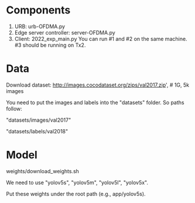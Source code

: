 # Components

1. URB: urb-OFDMA.py
2. Edge server controller: server-OFDMA.py
3. Client: 2022_exp_main.py
You can run #1 and #2 on the same machine. #3 should be running on Tx2.

# Data
Download dataset: http://images.cocodataset.org/zips/val2017.zip',  # 1G, 5k images

You need to put the images and labels into the "datasets" folder. So paths follow:

"datasets/images/val2017"

"datasets/labels/val2018"

# Model
weights/download_weights.sh

We need to use "yolov5s", "yolov5m", "yolov5l", "yolov5x". 

Put these weights under the root path (e.g., app/yolov5s).

